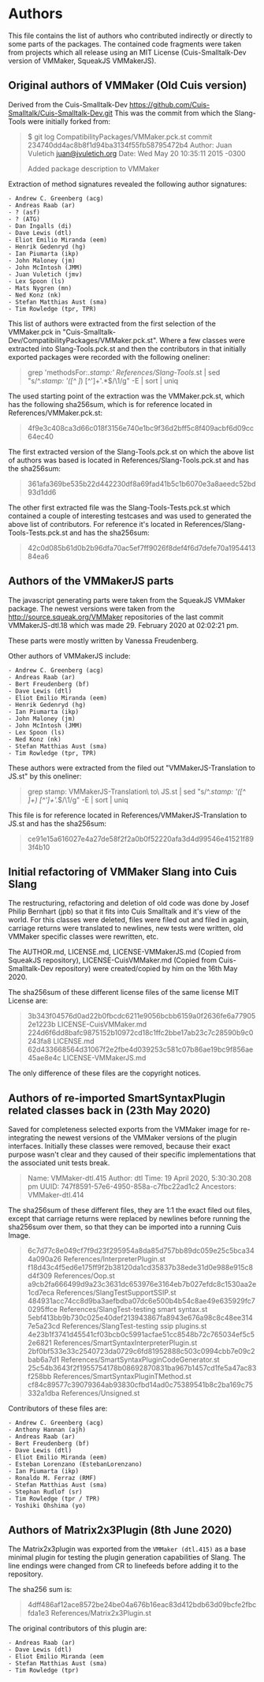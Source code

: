 # Authors

This file contains the list of authors who contributed indirectly or directly
to some parts of the packages. The contained code fragments were taken from
projects which all release using an MIT License (Cuis-Smalltalk-Dev version of VMMaker,
SqueakJS VMMakerJS).

## Original authors of VMMaker (Old Cuis version)

Derived from the Cuis-Smalltalk-Dev https://github.com/Cuis-Smalltalk/Cuis-Smalltalk-Dev.git
This was the commit from which the Slang-Tools were initially forked from:

> $ git log CompatibilityPackages/VMMaker.pck.st 
> commit 234740dd4ac8b8f1d94ba3134f55fb58795472b4
> Author: Juan Vuletich <juan@jvuletich.org>
> Date:   Wed May 20 10:35:11 2015 -0300
>
>   Added package description to VMMaker

Extraction of method signatures revealed the following author signatures:

    - Andrew C. Greenberg (acg) 
    - Andreas Raab (ar)
    - ? (asf)
    - ? (ATG)
    - Dan Ingalls (di)
    - Dave Lewis (dtl)
    - Eliot Emilio Miranda (eem)
    - Henrik Gedenryd (hg)
    - Ian Piumarta (ikp)
    - John Maloney (jm)
    - John McIntosh (JMM)
    - Juan Vuletich (jmv)
    - Lex Spoon (ls)
    - Mats Nygren (mn)
    - Ned Konz (nk)
    - Stefan Matthias Aust (sma)
    - Tim Rowledge (tpr, TPR)

This list of authors were extracted from the first selection of the
VMMaker.pck in "Cuis-Smalltalk-Dev/CompatibilityPackages/VMMaker.pck.st".
Where a few classes were extracted into Slang-Tools.pck.st and then the
contributors in that initially exported packages were recorded with 
the following oneliner:
> grep 'methodsFor:.*stamp:' References/Slang-Tools*.st | sed "s/^.*stamp: '([^ ]*) [^']+'.*$/\1/g" -E | sort | uniq

The used starting point of the extraction was the VMMaker.pck.st,
which has the following sha256sum, which is for reference located
in References/VMMaker.pck.st:
> 4f9e3c408ca3d66c018f3156e740e1bc9f36d2bff5c8f409acbf6d09cc64ec40

The first extracted version of the Slang-Tools.pck.st on which
the above list of authors was based is located in References/Slang-Tools.pck.st
and has the sha256sum:
> 361afa369be535b22d442230df8a69fad41b5c1b6070e3a8aeedc52bd93d1dd6

The other first extracted file was the Slang-Tools-Tests.pck.st which
contained a couple of interesting testcases and was used to generated
the above list of contributors. For reference it's located in References/Slang-Tools-Tests.pck.st
and has the sha256sum:
> 42c0d085b61d0b2b96dfa70ac5ef7ff9026f8def4f6d7defe70a195441384ea6


## Authors of the VMMakerJS parts

The javascript generating parts were taken from the SqueakJS VMMaker package.
The newest versions were taken from the http://source.squeak.org/VMMaker repositories
of the last commit VMMakerJS-dtl.18 which was made 29. February 2020 at 02:02:21 pm.

These parts were mostly written by Vanessa Freudenberg.

Other authors of VMMakerJS include:

    - Andrew C. Greenberg (acg)
    - Andreas Raab (ar)
    - Bert Freudenberg (bf)
    - Dave Lewis (dtl)
    - Eliot Emilio Miranda (eem)
    - Henrik Gedenryd (hg)
    - Ian Piumarta (ikp)
    - John Maloney (jm)
    - John McIntosh (JMM)
    - Lex Spoon (ls)
    - Ned Konz (nk)
    - Stefan Matthias Aust (sma)
    - Tim Rowledge (tpr, TPR)

These authors were extracted from the filed out "VMMakerJS-Translation to JS.st"
by this oneliner:
> grep stamp: VMMakerJS-Translation\ to\ JS.st | sed "s/^.*stamp: '([^ ]+) [^']+'.*$/\1/g" -E | sort | uniq

This file is for reference located in References/VMMakerJS-Translation to JS.st
and has the sha256sum:
> ce91e15a616027e4a27de58f2f2a0b0f52220afa3d4d99546e41521f893f4b10


## Initial refactoring of VMMaker Slang into Cuis Slang

The restructuring, refactoring and deletion of old code was done by
Josef Philip Bernhart (jpb) so that it fits into Cuis Smalltalk and
it's view of the world. For this classes were deleted, files were filed
out and filed in again, carriage returns were translated to newlines,
new tests were written, old VMMaker specific classes were rewritten, etc.

The AUTHOR.md, LICENSE.md, LICENSE-VMMakerJS.md (Copied from SqueakJS
repository), LICENSE-CuisVMMaker.md (Copied from Cuis-Smalltalk-Dev
repository) were created/copied by him on the 16th May 2020.

The sha256sum of these different license files of the same license
MIT License are:

> 3b343f04576d0ad22b0fbcdc6211e9056bcbb6159a0f2636fe6a779052e1223b  LICENSE-CuisVMMaker.md
> 224d6f6dd8bafc9875152b10972cd18c1ffc2bbe17ab23c7c28590b9c0243fa8  LICENSE.md
> 62d433668564d31067f2e2fbe4d039253c581c07b86ae19bc9f856ae45ae8e4c  LICENSE-VMMakerJS.md

The only difference of these files are the copyright notices.


## Authors of re-imported SmartSyntaxPlugin related classes back in (23th May 2020)

Saved for completeness selected exports from the VMMaker image for re-integrating
the newest versions of the VMMaker versions of the plugin interfaces. Initially
these classes were removed, because their exact purpose wasn't clear and they
caused of their specific implementations that the associated unit tests break.

> Name: VMMaker-dtl.415
> Author: dtl
> Time: 19 April 2020, 5:30:30.208 pm
> UUID: 747f8591-57e6-4950-858a-c7fbc22ad1c2
> Ancestors: VMMaker-dtl.414

The sha256sum of these different files, they are 1:1 the exact filed out files,
except that carriage returns were replaced by newlines before running the sha256sum
over them, so that they can be imported into a running Cuis Image.

> 6c7d77c8e049cf7f9d23f295954a8da85d757bb89dc059e25c5bca344a090a26  References/InterpreterPlugin.st
> f18d43c4f5ed6e175ff9f2b38120da1cd35837b38ede31d0e988e915c8d4f309  References/Oop.st
> a9cb2fa666499d9a23c3631dc653976e3164eb7b027efdc8c1530aa2e1cd7eca  References/SlangTestSupportSSIP.st
> 484931acc74cc8d9ba3aefbdba07dc6e500b4b54c8ae49e635929fc70295ffce  References/SlangTest-testing smart syntax.st
> 5ebf413bb9b730c025e40def213943867fa8943e676a98c8c48ee3147e5a23cd  References/SlangTest-testing ssip plugins.st
> 4e23b1f3741d45541cf03bcb0c5991acfae51cc8548b72c765034ef5c52e6821  References/SmartSyntaxInterpreterPlugin.st
> 2bf0bf533e33c2540723da0729c6fd81952888c503c0994cbb7e09c2bab6a7d1  References/SmartSyntaxPluginCodeGenerator.st
> 25c54b3643f2f1955754178b08692870831ba967b1457cd1fe5a47ac83f258bb  References/SmartSyntaxPluginTMethod.st
> cf84c89577c39079364ab93830cfbd14ad0c75389541b8c2ba169c75332a1dba  References/Unsigned.st

Contributors of these files are:

    - Andrew C. Greenberg (acg)
    - Anthony Hannan (ajh)
    - Andreas Raab (ar)
    - Bert Freudenberg (bf)
    - Dave Lewis (dtl)
    - Eliot Emilio Miranda (eem)
    - Esteban Lorenzano (EstebanLorenzano)
    - Ian Piumarta (ikp)
    - Ronaldo M. Ferraz (RMF)
    - Stefan Matthias Aust (sma)
    - Stephan Rudlof (sr)
    - Tim Rowledge (tpr / TPR)
    - Yoshiki Ohshima (yo)

## Authors of Matrix2x3Plugin (8th June 2020)

The Matrix2x3plugin was exported from the `VMMaker (dtl.415)`
as a base minimal plugin for testing the plugin generation capabilities
of Slang. The line endings were changed from CR to linefeeds before
adding it to the repository.

The sha256 sum is:
> 4dff486af12ace8572be24be04a676b16eac83d412bdb63d09bcfe2fbcfda1e3  References/Matrix2x3Plugin.st

The original contributors of this plugin are:

    - Andreas Raab (ar)
    - Dave Lewis (dtl)
    - Eliot Emilio Miranda (eem
    - Stefan Matthias Aust (sma)
    - Tim Rowledge (tpr)
